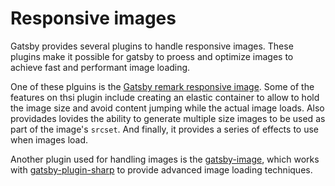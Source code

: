 # Responsive images

Gatsby provides several plugins to handle responsive images.  These plugins make it possible for gatsby to proess and optimize images to achieve fast and performant image loading.

One of these plguins is the [Gatsby remark responsive image](https://www.gatsbyjs.org/packages/gatsby-remark-responsive-image/).  Some of the features on thsi plugin include creating an elastic container to allow to hold the image size and avoid content jumping while the actual image loads.  Also providades lovides the ability to generate multiple size images to be used as part of the image's `srcset`.  And finally, it provides a series of effects to use when images load.

Another plugin used for handling images is the [gatsby-image](https://www.gatsbyjs.org/packages/gatsby-image/), which works with [gatsby-plugin-sharp](https://www.gatsbyjs.org/packages/gatsby-plugin-sharp/) to provide advanced image loading techniques.
